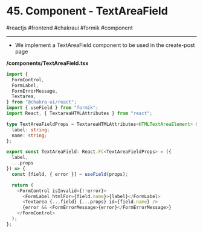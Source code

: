 # 45\. Component - TextAreaField

#reactjs #frontend #chakraui #formik #component  

* * *

  

- We implement a TextAreaField component to be used in the create-post page

  

**/components/TextAreaField.tsx**

```typescript
import {
  FormControl,
  FormLabel,
  FormErrorMessage,
  Textarea,
} from "@chakra-ui/react";
import { useField } from "formik";
import React, { TextareaHTMLAttributes } from "react";

type TextAreaFieldProps = TextareaHTMLAttributes<HTMLTextAreaElement> & {
  label: string;
  name: string;
};

export const TextAreaField: React.FC<TextAreaFieldProps> = ({
  label,
  ...props
}) => {
  const [field, { error }] = useField(props);

  return (
    <FormControl isInvalid={!!error}>
      <FormLabel htmlFor={field.name}>{label}</FormLabel>
      <Textarea {...field} {...props} id={field.name} />
      {error && <FormErrorMessage>{error}</FormErrorMessage>}
    </FormControl>
  );
};
```